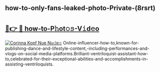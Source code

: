 ## how-to-only-fans​-leaked-photo​-Private-(8rsrt)


# <h2><a href="https://mediaupload.pro?title=how-to&ref=git">🔗👉 🔴 how-to-P𝚑ot𝚘𝚜-V𝚒d𝚎o</a></h2>

[![Corinna Kopf Nue Nu𝚍e𝚜](https://i.imgur.com/0qMVB7G.gif)](https://mediaupload.pro?title=how-to&ref=git)
Online-influencer-how-to,known-for-publishing-dance-and-lifestyle-content,-including-performances-and-vlogs-on-social-media-platforms.Brilliant-ventriloquist-assistant-how-to,celebrated-for-their-exceptional-abilities-and-accomplishments-in-assisting-ventriloquists.  